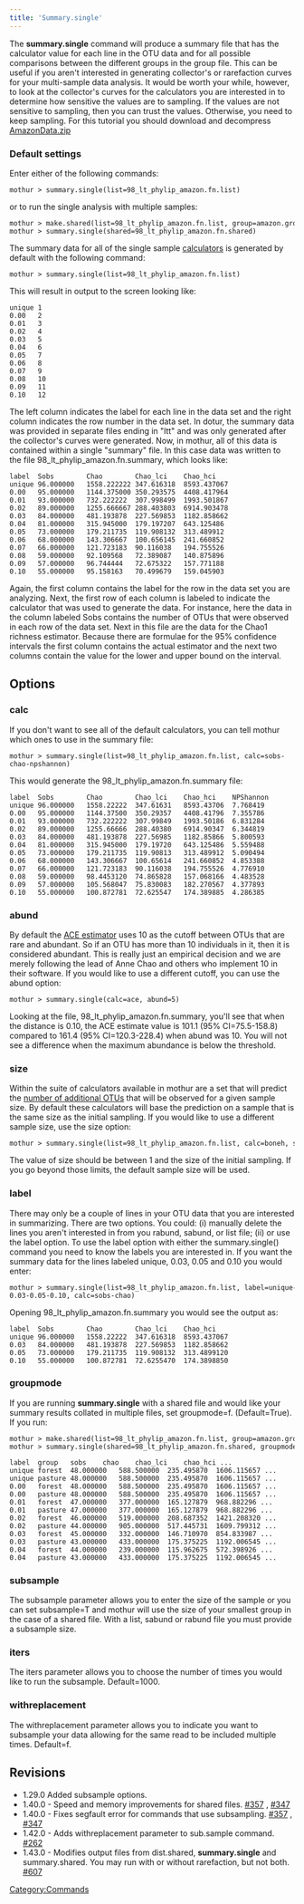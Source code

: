 ```yaml
---
title: 'Summary.single'
---
```

The **summary.single** command will produce a
summary file that has the calculator value for each line in the OTU data
and for all possible comparisons between the different groups in the
group file. This can be useful if you aren\'t interested in generating
collector\'s or rarefaction curves for your multi-sample data analysis.
It would be worth your while, however, to look at the collector\'s
curves for the calculators you are interested in to determine how
sensitive the values are to sampling. If the values are not sensitive to
sampling, then you can trust the values. Otherwise, you need to keep
sampling. For this tutorial you should download and decompress
[AmazonData.zip](https://mothur.s3.us-east-2.amazonaws.com/wiki/amazondata.zip)


### Default settings

Enter either of the following commands:

    mothur > summary.single(list=98_lt_phylip_amazon.fn.list)

or to run the single analysis with multiple samples:

    mothur > make.shared(list=98_lt_phylip_amazon.fn.list, group=amazon.groups)
    mothur > summary.single(shared=98_lt_phylip_amazon.fn.shared)

The summary data for all of the single sample
[calculators](calculators) is generated by default with the
following command:

    mothur > summary.single(list=98_lt_phylip_amazon.fn.list)

This will result in output to the screen looking like:

    unique 1
    0.00   2
    0.01   3
    0.02   4
    0.03   5
    0.04   6
    0.05   7
    0.06   8
    0.07   9
    0.08   10
    0.09   11
    0.10   12

The left column indicates the label for each line in the data set and
the right column indicates the row number in the data set. In dotur, the
summary data was provided in separate files ending in \"ltt\" and was
only generated after the collector\'s curves were generated. Now, in
mothur, all of this data is contained within a single \"summary\" file.
In this case data was written to the file
98\_lt\_phylip\_amazon.fn.summary, which looks like:

    label  Sobs        Chao        Chao_lci    Chao_hci
    unique 96.000000   1558.222222 347.616318  8593.437067
    0.00   95.000000   1144.375000 350.293575  4408.417964
    0.01   93.000000   732.222222  307.998499  1993.501867
    0.02   89.000000   1255.666667 288.403803  6914.903478
    0.03   84.000000   481.193878  227.569853  1182.858662
    0.04   81.000000   315.945000  179.197207  643.125486
    0.05   73.000000   179.211735  119.908132  313.489912
    0.06   68.000000   143.306667  100.656145  241.660852
    0.07   66.000000   121.723183  90.116038   194.755526
    0.08   59.000000   92.109568   72.389087   140.875896
    0.09   57.000000   96.744444   72.675322   157.771188
    0.10   55.000000   95.158163   70.499679   159.045903

Again, the first column contains the label for the row in the data set
you are analyzing. Next, the first row of each column is labeled to
indicate the calculator that was used to generate the data. For
instance, here the data in the column labeled Sobs contains the number
of OTUs that were observed in each row of the data set. Next in this
file are the data for the Chao1 richness estimator. Because there are
formulae for the 95% confidence intervals the first column contains the
actual estimator and the next two columns contain the value for the
lower and upper bound on the interval.

## Options

### calc

If you don\'t want to see all of the default calculators, you can tell
mothur which ones to use in the summary file:

    mothur > summary.single(list=98_lt_phylip_amazon.fn.list, calc=sobs-chao-npshannon)

This would generate the 98\_lt\_phylip\_amazon.fn.summary file:

    label  Sobs        Chao        Chao_lci    Chao_hci    NPShannon
    unique 96.000000   1558.22222  347.61631   8593.43706  7.768419
    0.00   95.000000   1144.37500  350.29357   4408.41796  7.355786
    0.01   93.000000   732.222222  307.99849   1993.50186  6.831284
    0.02   89.000000   1255.66666  288.40380   6914.90347  6.344819
    0.03   84.000000   481.193878  227.56985   1182.85866  5.800593
    0.04   81.000000   315.945000  179.19720   643.125486  5.559488
    0.05   73.000000   179.211735  119.90813   313.489912  5.090494
    0.06   68.000000   143.306667  100.65614   241.660852  4.853388
    0.07   66.000000   121.723183  90.116038   194.755526  4.776910
    0.08   59.000000   98.4453120  74.865828   157.068166  4.483528
    0.09   57.000000   105.568047  75.830083   182.270567  4.377893
    0.10   55.000000   100.872781  72.625547   174.389885  4.286385

### abund

By default the [ACE estimator](ACE_estimator) uses 10 as the
cutoff between OTUs that are rare and abundant. So if an OTU has more
than 10 individuals in it, then it is considered abundant. This is
really just an empirical decision and we are merely following the lead
of Anne Chao and others who implement 10 in their software. If you would
like to use a different cutoff, you can use the abund option:

    mothur > summary.single(calc=ace, abund=5)

Looking at the file, 98\_lt\_phylip\_amazon.fn.summary, you\'ll see that
when the distance is 0.10, the ACE estimate value is 101.1 (95%
CI=75.5-158.8) compared to 161.4 (95% CI=120.3-228.4) when abund was 10.
You will not see a difference when the maximum abundance is below the
threshold.

### size

Within the suite of calculators available in mothur are a set that will
predict the [number of additional
OTUs](Calculators#Estimates_of_number_of_additional_OTUs_observed_with_extra_sampling)
that will be observed for a given sample size. By default these
calculators will base the prediction on a sample that is the same size
as the initial sampling. If you would like to use a different sample
size, use the size option:

    mothur > summary.single(list=98_lt_phylip_amazon.fn.list, calc=boneh, size=50)

The value of size should be between 1 and the size of the initial
sampling. If you go beyond those limits, the default sample size will be
used.

### label

There may only be a couple of lines in your OTU data that you are
interested in summarizing. There are two options. You could: (i)
manually delete the lines you aren\'t interested in from you rabund,
sabund, or list file; (ii) or use the label option. To use the label
option with either the summary.single() command you need to know the
labels you are interested in. If you want the summary data for the lines
labeled unique, 0.03, 0.05 and 0.10 you would enter:

    mothur > summary.single(list=98_lt_phylip_amazon.fn.list, label=unique-0.03-0.05-0.10, calc=sobs-chao)

Opening 98\_lt\_phylip\_amazon.fn.summary you would see the output as:

    label  Sobs        Chao        Chao_lci    Chao_hci
    unique 96.000000   1558.22222  347.616318  8593.437067
    0.03   84.000000   481.193878  227.569853  1182.858662
    0.05   73.000000   179.211735  119.908132  313.4899120
    0.10   55.000000   100.872781  72.6255470  174.3898850

### groupmode

If you are running **summary.single** with a shared file and would like your
summary results collated in multiple files, set groupmode=f.
(Default=True). If you run:

    mothur > make.shared(list=98_lt_phylip_amazon.fn.list, group=amazon.groups)
    mothur > summary.single(shared=98_lt_phylip_amazon.fn.shared, groupmode=t)

    label  group   sobs    chao    chao_lci    chao_hci ...    
    unique forest  48.000000   588.500000  235.495870  1606.115657 ...     
    unique pasture 48.000000   588.500000  235.495870  1606.115657 ...     
    0.00   forest  48.000000   588.500000  235.495870  1606.115657 ...     
    0.00   pasture 48.000000   588.500000  235.495870  1606.115657 ... 
    0.01   forest  47.000000   377.000000  165.127879  968.882296 ...      
    0.01   pasture 47.000000   377.000000  165.127879  968.882296 ...  
    0.02   forest  46.000000   519.000000  208.687352  1421.208320 ... 
    0.02   pasture 44.000000   905.000000  517.445731  1609.799312 ...     
    0.03   forest  45.000000   332.000000  146.710970  854.833987 ...      
    0.03   pasture 43.000000   433.000000  175.375225  1192.006545 ... 
    0.04   forest  44.000000   239.000000  115.962675  572.398926 ...      
    0.04   pasture 43.000000   433.000000  175.375225  1192.006545 ...

### subsample

The subsample parameter allows you to enter the size of the sample or
you can set subsample=T and mothur will use the size of your smallest
group in the case of a shared file. With a list, sabund or rabund file
you must provide a subsample size.

### iters

The iters parameter allows you to choose the number of times you would
like to run the subsample. Default=1000.

### withreplacement

The withreplacement parameter allows you to indicate you want to
subsample your data allowing for the same read to be included multiple
times. Default=f.

## Revisions

-   1.29.0 Added subsample options.
-   1.40.0 - Speed and memory improvements for shared files.
    [\#357](https://github.com/mothur/mothur/issues/357) ,
    [\#347](https://github.com/mothur/mothur/issues/347)
-   1.40.0 - Fixes segfault error for commands that use subsampling.
    [\#357](https://github.com/mothur/mothur/issues/357) ,
    [\#347](https://github.com/mothur/mothur/issues/347)
-   1.42.0 - Adds withreplacement parameter to sub.sample command.
    [\#262](https://github.com/mothur/mothur/issues/262)
-   1.43.0 - Modifies output files from dist.shared, **summary.single** and
    summary.shared. You may run with or without rarefaction, but not
    both. [\#607](https://github.com/mothur/mothur/issues/607)

[Category:Commands](Category:Commands)
